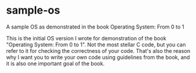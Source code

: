 # sample-os
A sample OS as demonstrated in the book Operating System: From 0 to 1

This is the initial OS version I wrote for demonstration of the book "Operating System: From 0 to 1". Not the most stellar C code, but you can refer to it for checking the correctness of your code. That's also the reason why I want you to write your own code using guidelines from the book, and it is also one important goal of the book.
